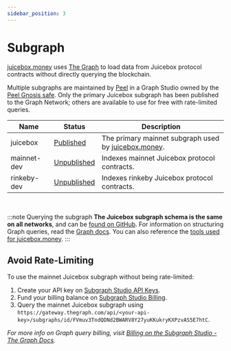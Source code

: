 ```yaml
---
sidebar_position: 3
---
```


# Subgraph

[juicebox.money](https://juicebox.money) uses [The Graph](https://thegraph.com/) to load data from Juicebox protocol contracts without directly querying the blockchain.

Multiple subgraphs are maintained by [Peel](https://discord.gg/b4rpjgGPHX) in a Graph Studio owned by the [Peel Gnosis safe](https://gnosis-safe.io/app/eth:0x0e9D15e28e3De9bB3CF64FFbC2f2F49Da9Ac545B). Only the primary Juicebox subgraph has been published to the Graph Network; others are available to use for free with rate-limited queries.

|Name|Status|Description|
|-|-|-|
|juicebox|[Published](https://thegraph.com/explorer/subgraph?id=FVmuv3TndQDNd2BWARV8Y27yuKKukryKXPzvAS5E7htC&view=Overview)|The primary mainnet subgraph used by [juicebox.money](https://juicebox.money).|
|mainnet-dev|[Unpublished](https://api.studio.thegraph.com/query/30654/mainnet-dev/0.1.0)|Indexes mainnet Juicebox protocol contracts.|
|rinkeby-dev|[Unpublished](https://api.studio.thegraph.com/query/30654/rinkeby-dev/0.1.0)|Indexes rinkeby Juicebox protocol contracts.|

<br/>

:::note Querying the subgraph
**The Juicebox subgraph schema is the same on all networks**, and can be [found on GitHub](https://github.com/jbx-protocol/juice-subgraph/blob/main/schema.graphql). For information on structuring Graph queries, read the [Graph docs](https://thegraph.com/docs/en/querying/querying-the-graph/). You can also reference the [tools used for juicebox.money](https://github.com/jbx-protocol/juice-interface/blob/5117545d17c7c2336207381be5b1c46f67fad459/src/utils/graph.ts#L240).
:::

## Avoid Rate-Limiting

To use the mainnet Juicebox subgraph without being rate-limited:
1. Create your API key on [Subgraph Studio API Keys](https://thegraph.com/studio/apikeys/).
2. Fund your billing balance on [Subgraph Studio Billing](https://thegraph.com/studio/billing/).
3. Query the mainnet Juicebox subgraph using `https://gateway.thegraph.com/api/<your-api-key>/subgraphs/id/FVmuv3TndQDNd2BWARV8Y27yuKKukryKXPzvAS5E7htC`.

*For more info on Graph query billing, visit [Billing on the Subgraph Studio -  The Graph Docs](https://thegraph.com/docs/en/querying/billing/).*

